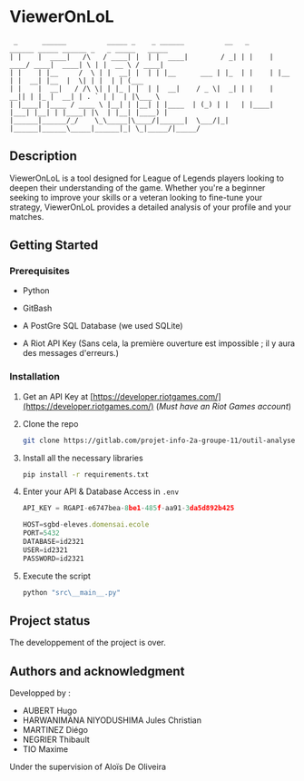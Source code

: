 # ViewerOnLoL

```
 _      ______          _____ _    _ ______          __   _      ______ _____ ______ _   _ _____   _____ 
| |    |  ____|   /\   / ____| |  | |  ____|        / _| | |    |  ____/ ____|  ____| \ | |  __ \ / ____|
| |    | |__     /  \ | |  __| |  | | |__      ___ | |_  | |    | |__ | |  __| |__  |  \| | |  | | (___  
| |    |  __|   / /\ \| | |_ | |  | |  __|    / _ \|  _| | |    |  __|| | |_ |  __| | . ` | |  | |\___ \ 
| |____| |____ / ____ \ |__| | |__| | |____  | (_) | |   | |____| |___| |__| | |____| |\  | |__| |____) |
|______|______/_/    \_\_____|\____/|______|  \___/|_|   |______|______\_____|______|_| \_|_____/|_____/ 
```



## Description
ViewerOnLoL is a  tool designed for League of Legends players looking to deepen their understanding of the game. Whether you're a beginner seeking to improve your skills or a veteran looking to fine-tune your strategy, ViewerOnLoL provides a detailed analysis of your profile and your matches.


<!-- GETTING STARTED -->
## Getting Started

### Prerequisites

- Python
- GitBash

- A PostGre SQL Database (we used SQLite)
- A Riot API Key (Sans cela, la première ouverture est impossible ; il y aura des messages d'erreurs.)


### Installation
1. Get an API Key at [https://developer.riotgames.com/](https://developer.riotgames.com/) (_Must have an Riot Games account_)


2. Clone the repo
   ```bash
   git clone https://gitlab.com/projet-info-2a-groupe-11/outil-analyse-lol
   ```

3. Install all the necessary libraries

   ```bash
   pip install -r requirements.txt
   ```

4. Enter your API & Database Access in `.env`
   ```js
   API_KEY = RGAPI-e6747bea-8be1-485f-aa91-3da5d892b425

   HOST=sgbd-eleves.domensai.ecole
   PORT=5432
   DATABASE=id2321
   USER=id2321
   PASSWORD=id2321
   ```

5. Execute the script

   ```sh
   python "src\__main__.py" 
   ```

## Project status
The developpement of the project is over.

## Authors and acknowledgment

Developped by :
- AUBERT Hugo 
- HARWANIMANA NIYODUSHIMA Jules Christian 
- MARTINEZ Diégo 
- NEGRIER Thibault 
- TIO Maxime 

Under the supervision of Aloïs De Oliveira
